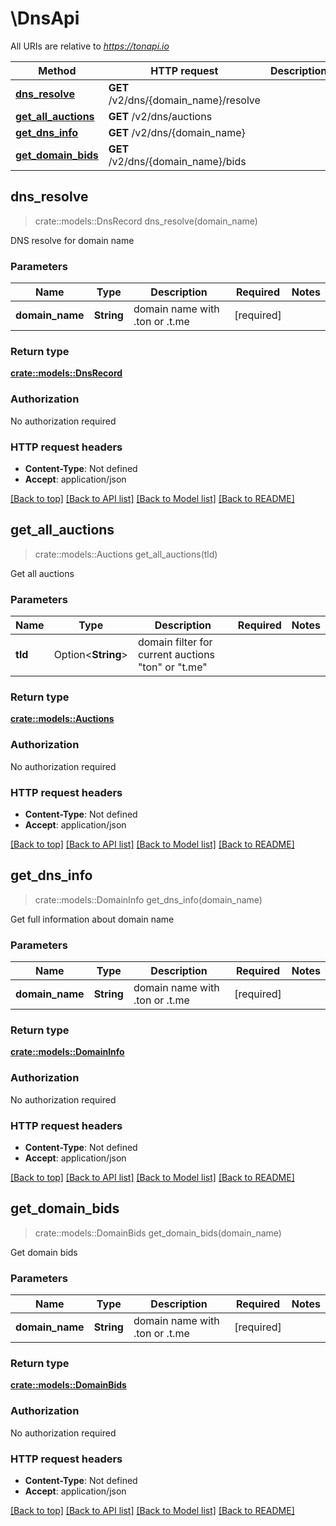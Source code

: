 # \DnsApi

All URIs are relative to *https://tonapi.io*

Method | HTTP request | Description
------------- | ------------- | -------------
[**dns_resolve**](DnsApi.md#dns_resolve) | **GET** /v2/dns/{domain_name}/resolve | 
[**get_all_auctions**](DnsApi.md#get_all_auctions) | **GET** /v2/dns/auctions | 
[**get_dns_info**](DnsApi.md#get_dns_info) | **GET** /v2/dns/{domain_name} | 
[**get_domain_bids**](DnsApi.md#get_domain_bids) | **GET** /v2/dns/{domain_name}/bids | 



## dns_resolve

> crate::models::DnsRecord dns_resolve(domain_name)


DNS resolve for domain name

### Parameters


Name | Type | Description  | Required | Notes
------------- | ------------- | ------------- | ------------- | -------------
**domain_name** | **String** | domain name with .ton or .t.me | [required] |

### Return type

[**crate::models::DnsRecord**](DnsRecord.md)

### Authorization

No authorization required

### HTTP request headers

- **Content-Type**: Not defined
- **Accept**: application/json

[[Back to top]](#) [[Back to API list]](../README.md#documentation-for-api-endpoints) [[Back to Model list]](../README.md#documentation-for-models) [[Back to README]](../README.md)


## get_all_auctions

> crate::models::Auctions get_all_auctions(tld)


Get all auctions

### Parameters


Name | Type | Description  | Required | Notes
------------- | ------------- | ------------- | ------------- | -------------
**tld** | Option<**String**> | domain filter for current auctions \"ton\" or \"t.me\" |  |

### Return type

[**crate::models::Auctions**](Auctions.md)

### Authorization

No authorization required

### HTTP request headers

- **Content-Type**: Not defined
- **Accept**: application/json

[[Back to top]](#) [[Back to API list]](../README.md#documentation-for-api-endpoints) [[Back to Model list]](../README.md#documentation-for-models) [[Back to README]](../README.md)


## get_dns_info

> crate::models::DomainInfo get_dns_info(domain_name)


Get full information about domain name

### Parameters


Name | Type | Description  | Required | Notes
------------- | ------------- | ------------- | ------------- | -------------
**domain_name** | **String** | domain name with .ton or .t.me | [required] |

### Return type

[**crate::models::DomainInfo**](DomainInfo.md)

### Authorization

No authorization required

### HTTP request headers

- **Content-Type**: Not defined
- **Accept**: application/json

[[Back to top]](#) [[Back to API list]](../README.md#documentation-for-api-endpoints) [[Back to Model list]](../README.md#documentation-for-models) [[Back to README]](../README.md)


## get_domain_bids

> crate::models::DomainBids get_domain_bids(domain_name)


Get domain bids

### Parameters


Name | Type | Description  | Required | Notes
------------- | ------------- | ------------- | ------------- | -------------
**domain_name** | **String** | domain name with .ton or .t.me | [required] |

### Return type

[**crate::models::DomainBids**](DomainBids.md)

### Authorization

No authorization required

### HTTP request headers

- **Content-Type**: Not defined
- **Accept**: application/json

[[Back to top]](#) [[Back to API list]](../README.md#documentation-for-api-endpoints) [[Back to Model list]](../README.md#documentation-for-models) [[Back to README]](../README.md)


